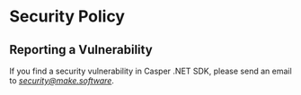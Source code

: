 # Security Policy

## Reporting a Vulnerability

If you find a security vulnerability in Casper .NET SDK, please send an email to *security@make.software*. 
